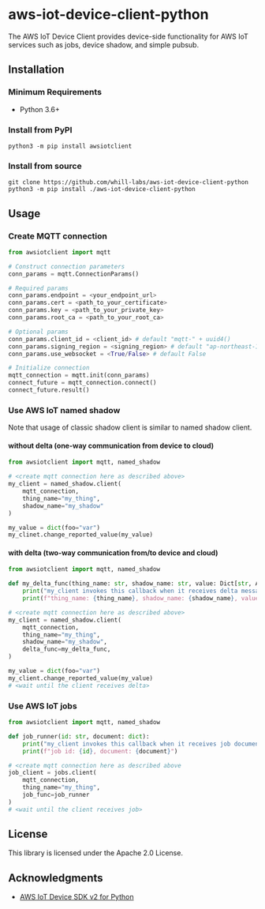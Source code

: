 # aws-iot-device-client-python

The AWS IoT Device Client provides device-side functionality for AWS IoT services such as jobs, device shadow, and simple pubsub.

## Installation

### Minimum Requirements

- Python 3.6+

### Install from PyPI

```shell
python3 -m pip install awsiotclient
```

### Install from source

```shell
git clone https://github.com/whill-labs/aws-iot-device-client-python
python3 -m pip install ./aws-iot-device-client-python
```

## Usage

### Create MQTT connection

```python
from awsiotclient import mqtt

# Construct connection parameters
conn_params = mqtt.ConnectionParams()

# Required params
conn_params.endpoint = <your_endpoint_url>
conn_params.cert = <path_to_your_certificate>
conn_params.key = <path_to_your_private_key>
conn_params.root_ca = <path_to_your_root_ca>

# Optional params
conn_params.client_id = <client_id> # default "mqtt-" + uuid4()
conn_params.signing_region = <signing_region> # default "ap-northeast-1" (Tokyo Region)
conn_params.use_websocket = <True/False> # default False

# Initialize connection
mqtt_connection = mqtt.init(conn_params)
connect_future = mqtt_connection.connect()
connect_future.result()
```

### Use AWS IoT named shadow

Note that usage of classic shadow client is similar to named shadow client.

#### without delta (one-way communication from device to cloud)

```python
from awsiotclient import mqtt, named_shadow

# <create mqtt connection here as described above>
my_client = named_shadow.client(
    mqtt_connection,
    thing_name="my_thing",
    shadow_name="my_shadow"
)

my_value = dict(foo="var")
my_clinet.change_reported_value(my_value)
```

#### with delta (two-way communication from/to device and cloud)

```python
from awsiotclient import mqtt, named_shadow

def my_delta_func(thing_name: str, shadow_name: str, value: Dict[str, Any]) -> None:
    print("my_client invokes this callback when it receives delta message")
    print(f"thing_name: {thing_name}, shadow_name: {shadow_name}, value: {value}")

# <create mqtt connection here as described above>
my_client = named_shadow.client(
    mqtt_connection,
    thing_name="my_thing",
    shadow_name="my_shadow",
    delta_func=my_delta_func,
)

my_value = dict(foo="var")
my_client.change_reported_value(my_value)
# <wait until the client receives delta>
```

### Use AWS IoT jobs

```python
from awsiotclient import mqtt, named_shadow

def job_runner(id: str, document: dict):
    print("my_client invokes this callback when it receives job document")
    print(f"job id: {id}, document: {document}")

# <create mqtt connection here as described above
job_client = jobs.client(
    mqtt_connection,
    thing_name="my_thing",
    job_func=job_runner
)
# <wait until the client receives job>
```

## License

This library is licensed under the Apache 2.0 License.

## Acknowledgments

- [AWS IoT Device SDK v2 for Python](https://github.com/aws/aws-iot-device-sdk-python-v2)
